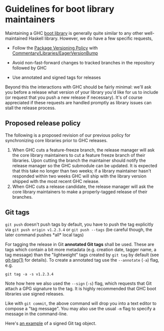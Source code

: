 # Guidelines for boot library maintainers



Maintaining a GHC [boot library](commentary/libraries) is generally quite similar to any other well-maintained Haskell library. However, we do have a few specific requests,


- Follow the [
  Package Versioning Policy](https://wiki.haskell.org/Package_versioning_policy) with [Commentary/Libraries/EagerVersionBump](commentary/libraries/eager-version-bump)

- Avoid non-fast-forward changes to tracked branches in the repository followed by GHC

- Use annotated and signed tags for releases


Beyond this the interactions with GHC should be fairly minimal: we'll ask you before a release what version of your library you'd like for us to include (or request that you push a new release if necessary). It's of course appreciated if these requests are handled promptly as library issues can stall the release process.


## Proposed release policy



The following is a proposed revision of our previous policy for synchronizing core libraries prior to GHC releases.


1. When GHC cuts a feature-freeze branch, the release manager will ask the core library maintainers to cut a feature freeze branch of their libraries. Upon cutting the branch the maintainer should notify the release manager so the GHC submodule can be updated. It is expected that this take no longer than two weeks; if a library maintainer hasn't responded within two weeks GHC will ship with the library version shipped with the most recent GHC release.
1. When GHC cuts a release candidate, the release manager will ask the core library maintainers to make a properly-tagged release of their branches.

## Git tags



`git push` doesn't push tags by default, you have to push the tag explicitly via `git push origin v1.2.3.4` or `git push --tags` (be careful though, the later command pushes \*all\* local tags)



For tagging the release in Git **annotated Git tags** shall be used. These are tags which contain a bit more metadata (e.g. creation date, tagger name, a tag message) than the "lightweight" tags created by `git tag` by default (see [
git-tag(1)](https://git-scm.com/docs/git-tag) for details). To create a annotated tag use the `--annotate` (`-a`) flag, e.g.


```wiki
git tag -a -s v1.2.3.4
```


Note how here we also used the `--sign` (`-s`) flag, which requests that Git attach a GPG signature to the tag. It is highly recommended that GHC boot libraries use signed releases.



Like with `git commit`, the above command will drop you into a text editor to compose a "tag message". You may also use the usual `-m` flag to specify a message in the command-line.



Here's [
an example](https://git.haskell.org/packages/deepseq.git/tag/c32a156c8dafaea05e91563afe2f72ad3590f57b) of a signed Git tag object.



